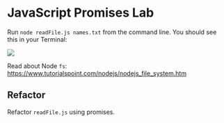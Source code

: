 # JavaScript Promises Lab

Run `node readFile.js names.txt` from the command line. You should see this in your Terminal:

![](https://i.imgur.com/aPRqfVY.png)

Read about Node `fs`: https://www.tutorialspoint.com/nodejs/nodejs_file_system.htm

## Refactor
Refactor `readFile.js` using promises.